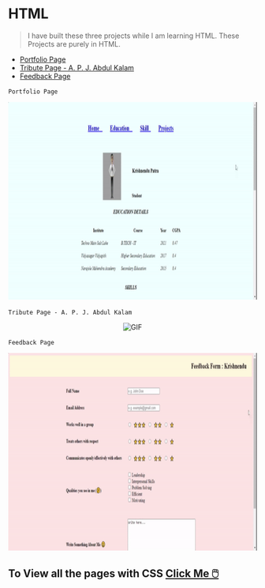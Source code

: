# HTML
>I have built these three projects while I am learning HTML. These Projects are
purely in HTML.

- [Portfolio Page](https://github.com/krishdu/HTML/tree/master/HTML/Portfolio)
- [Tribute Page - A. P. J. Abdul Kalam](https://github.com/krishdu/HTML/tree/master/HTML/Tribute)
- [Feedback Page](https://github.com/krishdu/HTML/tree/master/HTML/Feedback)

```
Portfolio Page
```
<p align="center">
<img alt="GIF" src="https://github.com/krishdu/HTML/blob/master/portfolio-gif.gif?raw=true" width="600" height="400"/>
 </p>
 
```
Tribute Page - A. P. J. Abdul Kalam
``` 
<p align="center">
<img alt="GIF" src="https://github.com/krishdu/HTML/blob/master/tribute-page-gif.gif?raw=true" width="600" height="400"/>
</p>

```
Feedback Page
``` 
<p align="center">
<img alt="GIF" src="https://github.com/krishdu/HTML/blob/master/feedback-page-gif.gif?raw=true" width="600" height="400"/>
</p>
 
 ## To View all the pages with CSS [Click Me 🖱️](https://github.com/krishdu/CSS)
 





